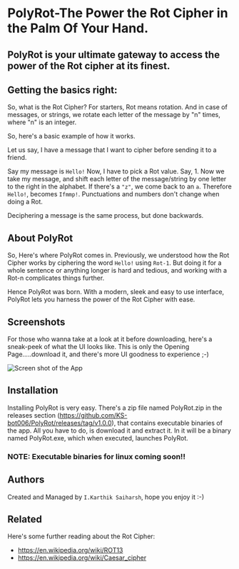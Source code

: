 
# PolyRot-The Power the Rot Cipher in the Palm Of Your Hand.

## PolyRot is your ultimate gateway to access the power of the Rot cipher at its finest.




## Getting the basics right:

So, what is the Rot Cipher? For starters, Rot means rotation.
And in case of messages, or strings, we rotate each letter of the message by "n" times, where "n" is an integer.

So, here's a basic example of how it works.

Let us say, I have a message that I want to cipher before sending it to a friend.

Say my message is ```Hello!```
Now, I have to pick a Rot value. Say, 1.
Now we take my message, and shift each letter of the message/string by one letter to the right in the alphabet. If there's a ```"z"```, we come back to an ```a```.
Therefore ```Hello!```, becomes ```Ifmmp!```.
Punctuations and numbers don't change when doing a Rot. 

Deciphering a message is the same process, but done backwards.
## About PolyRot

So, Here's where PolyRot comes in. Previously, we understood how the Rot Cipher works by ciphering the word ```Hello!``` using ```Rot-1```.
But doing it for a whole sentence or anything longer is hard and tedious, and working with a Rot-n complicates things further.

Hence PolyRot was born. With a modern, sleek and easy to use interface, PolyRot lets you harness the power of the Rot Cipher with ease.

## Screenshots
For those who wanna take at a look at it before downloading, here's a sneak-peek of what the UI looks like.
This is only the Opening Page.....download it, and there's more UI goodness to experience ;-)

![Screen shot of the App](https://github.com/KS-bot006/PolyRot/assets/111749764/5e306344-82d8-4621-b637-5a7668131431)

## Installation

Installing PolyRot is very easy. There's a zip file named PolyRot.zip in the releases section (https://github.com/KS-bot006/PolyRot/releases/tag/v1.0.0), that contains executable binaries of the app. All you have to do, is download it and extract it. In it will be a binary named PolyRot.exe, which when executed, launches PolyRot.

### NOTE: Executable binaries for linux coming soon!!

## Authors
Created and Managed by ```I.Karthik Saiharsh```, hope you enjoy it :-)


## Related
Here's some further reading about the Rot Cipher:
- https://en.wikipedia.org/wiki/ROT13
- https://en.wikipedia.org/wiki/Caesar_cipher
